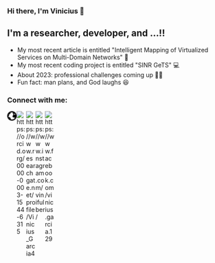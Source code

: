 ### Hi there, I'm Vinicius :wave:

## I'm a researcher, developer, and ...!!

- My most recent article is entitled "Intelligent Mapping of Virtualized Services on Multi-Domain Networks" :page_with_curl:
- My most recent coding project is entitled "SINR GeTS" :computer:
- About 2023: professional challenges coming up :office_worker:
- Fun fact: man plans, and God laughs :laughing:

### Connect with me:

[<img align="left" alt="http://www.inf.ufpr.br/vfgarcia/" width="22px" src="https://raw.githubusercontent.com/iconic/open-iconic/master/svg/globe.svg" />][website]
[<img align="left" alt="https://orcid.org/0000-0003-1544-6315" width="22px" src="https://cdn.jsdelivr.net/npm/simple-icons@3.11.0/icons/orcid.svg" />][orcid]
[<img align="left" alt="https://www.researchgate.net/profile/Vinicius_Garcia4" width="22px" src="https://cdn.jsdelivr.net/npm/simple-icons@3.11.0/icons/researchgate.svg" />][researchgate]
[<img align="left" alt="https://www.instagram.com/vinifulber/" width="22px" src="https://cdn.jsdelivr.net/npm/simple-icons@v3/icons/instagram.svg" />][instagram]
[<img align="left" alt="https://www.facebook.com/vinicius.garcia.129" width="22px" src="https://cdn.jsdelivr.net/npm/simple-icons@3.11.0/icons/facebook.svg" />][facebook]

[website]:http://www.inf.ufpr.br/vfgarcia/
[orcid]:https://orcid.org/0000-0003-1544-6315
[researchgate]:https://www.researchgate.net/profile/Vinicius_Garcia4
[instagram]:https://www.instagram.com/vinifulber/
[facebook]:https://www.facebook.com/vinicius.garcia.129
